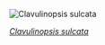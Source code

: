 
![Clavulinopsis sulcata](https://upload.wikimedia.org/wikipedia/commons/thumb/8/87/Clavulinopsis_sulcata_-_Lane_Cove_River.jpg/525px-Clavulinopsis_sulcata_-_Lane_Cove_River.jpg)

*[Clavulinopsis sulcata](https://wikipedia.org/wiki/File:Clavulinopsis_sulcata_-_Lane_Cove_River.jpg)*
